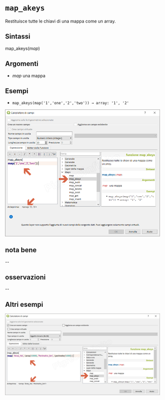 # `map_akeys`

Restituisce tutte le chiavi di una mappa come un array.

## Sintassi

map_akeys(_map_)

## Argomenti

* _map_ una mappa

## Esempi

* `map_akeys(map('1','one','2','two')) → array: '1', '2'`

![](/img/maps/map_akeys/map_akeys1.png)

## nota bene

--

## osservazioni

--

## Altri esempi



![](/img/maps/map_akeys/map_akeys2.png)